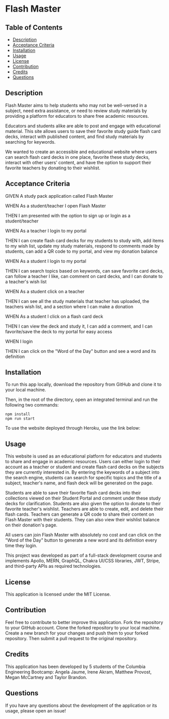 # Flash Master

## Table of Contents

- [Description](#description)
- [Acceptance Criteria](#acceptance-criteria)
- [Installation](#installation)
- [Usage](#usage)
- [License](#license)
- [Contribution](#contribution)
- [Credits](#credits)
- [Questions](#questions)

## Description

Flash Master aims to help students who may not be well-versed in a subject, need extra assistance, or need to review study materials by providing a platform for educators to share free academic resources. 

Educators and students alike are able to post and engage with educational material. 
This site allows users to save their favorite study guide flash card decks, interact with published content, and find study materials by searching for keywords. 

We wanted to create an accessible and educational website where users can search flash card decks in one place, favorite these study decks, interact with other users’ content, and have the option to support their favorite teachers by donating to their wishlist. 


## Acceptance Criteria 
GIVEN A study pack application called Flash Master

WHEN As a student/teacher I open Flash Master 

THEN I am presented with the option to sign up or login as a student/teacher

WHEN As a teacher I login to my portal

THEN I can create flash card decks for my students to study with, add items to my wish list, update my study materials, respond to comments made by students, can add a QR code to my portal, and view my donation balance

WHEN As a student I login to my portal

THEN I can search topics based on keywords, can save favorite card decks, can follow a teacher I like, can comment on card decks, and I can donate to a teacher's wish list

WHEN As a student click on a teacher 

THEN I can see all the study materials that teacher has uploaded, the teachers wish list, and a section where I can make a donation

WHEN As a student I click on a flash card deck 

THEN I can view the deck and study it, I can add a comment, and I can favorite/save the deck to my portal for easy access

WHEN I login 

THEN I can click on the "Word of the Day" button and see a word and its definition 

## Installation

To run this app locally, download the repository from GitHub and clone it to your local machine.

Then, in the root of the directory, open an integrated terminal and run the following two commands:

```
npm install
npm run start
```
To use the website deployed through Heroku, use the link below:

## Usage

This website is used as an educational platform for educators and students to share and engage in academic resources. 
Users can either login to their account as a teacher or student and create flash card decks on the subjects they are currently interested in. By entering the keywords of a subject into the search engine, students can search for specific topics and the title of a subject, teacher's name, and flash deck will be generated on the page. 

Students are able to save their favorite flash card decks into their collections viewed on their Student Portal and comment under these study decks for clarification. Students are also given the option to donate to their favorite teacher's wishlist. Teachers are able to create, edit, and delete their flash cards. Teachers can generate a QR code to share their content on Flash Master with their students. They can also view their wishlist balance on their donation's page. 

All users can join Flash Master with absolutely no cost and can click on the "Word of the Day" button to generate a new word and its definition every time they login. 

This project was developed as part of a full-stack development course and implements Apollo, MERN, GraphQL, Chakra UI/CSS libraries, JWT, Stripe, and third-party APIs as required technologies. 


## License

This application is licensed under the MIT License.

## Contribution

Feel free to contribute to better improve this application. Fork the repository to your GitHub account. Clone the forked repository to your local machine. Create a new branch for your changes and push them to your forked repository. Then submit a pull request to the original repository.

## Credits

This application has been developed by 5 students of the Columbia Engineering Bootcamp: Angela Jaume, Irene Akram, Matthew Provost, Megan McCartney and Taylor Brandon.

## Questions

If you have any questions about the development of the application or its usage, please open an issue!

